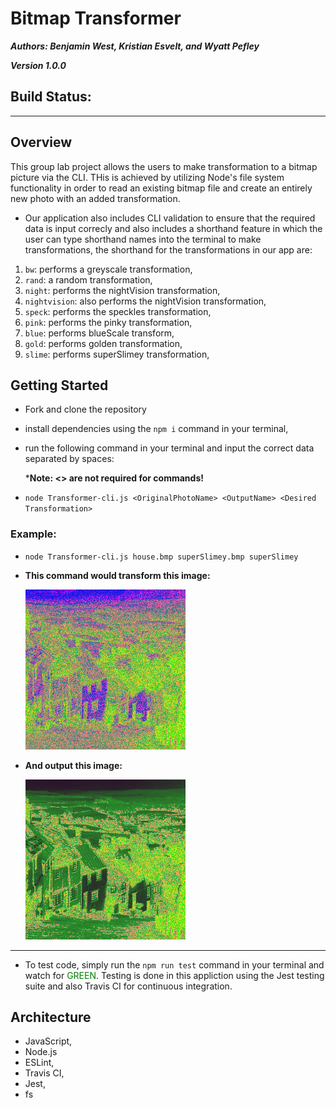 # Bitmap Transformer
***Authors: Benjamin West, Kristian Esvelt, and Wyatt Pefley*** 

***Version 1.0.0***
## Build Status: 
___

## Overview
This group lab project allows the users to make transformation to a bitmap picture via the CLI.
THis is achieved by utilizing Node's file system functionality in order to read an existing bitmap file and create an entirely new photo with an added transformation. 
- Our application also includes CLI validation to ensure that the required data is input correcly and also includes a shorthand feature in which the user can type shorthand names into the terminal to make transformations, the shorthand for the transformations in our app are:
1. ```bw```: performs a greyscale transformation,
2. ```rand```: a random transformation,
3. ```night```: performs the nightVision transformation,
4. ```nightvision```: also performs the nightVision transformation,
5. ```speck```: performs the speckles transformation,
6. ```pink```: performs the pinky transformation,
7. ```blue```: performs blueScale transform,
8. ```gold```: performs golden transformation,
9. ```slime```: performs superSlimey transformation,
## Getting Started
- Fork and clone the repository
- install dependencies using the ```npm i``` command in your terminal,
- run the following command in your terminal and input the correct data separated by spaces:


  ***Note: <> are not required for commands!**
- ```node Transformer-cli.js <OriginalPhotoName> <OutputName> <Desired Transformation>```
### Example: 
-  ```node Transformer-cli.js house.bmp superSlimey.bmp superSlimey```
- **This command would transform this image:**

  ![Original picture](./src/assets/house.bmp)
- **And output this image:**

  ![Slime picture](./src/assets/slime.bmp)
___
- To test code, simply run the  ```npm run test``` command in your terminal and watch for <span style="color:green">GREEN</span>. Testing is done in this appliction using the Jest testing suite and also Travis CI for continuous integration.

## Architecture
- JavaScript,
- Node.js
- ESLint,
- Travis CI,
- Jest,
- fs
